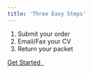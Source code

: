 ```yaml
---
title: 'Three Easy Steps'
---
```


<ol>
<li>Submit your order</li>
<li>Email/Fax your CV</li>
<li>Return your packet</li>
</ol>
<p><a class="btn btn-secondary" href="../../../../pricing">Get Started <em class="fa fa-sm fa-play" aria-hidden="true">&nbsp;</em></a></p>